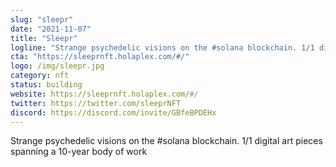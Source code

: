 ```yaml
---
slug: "sleepr"
date: "2021-11-07"
title: "Sleepr"
logline: "Strange psychedelic visions on the #solana blockchain. 1/1 digital art pieces spanning a 10-year body of work"
cta: "https://sleeprnft.holaplex.com/#/"
logo: /img/sleepr.jpg
category: nft
status: building
website: https://sleeprnft.holaplex.com/#/
twitter: https://twitter.com/sleeprNFT
discord: https://discord.com/invite/GBfeBPDEHx
---
```


Strange psychedelic visions on the #solana blockchain. 1/1 digital art pieces spanning a 10-year body of work
